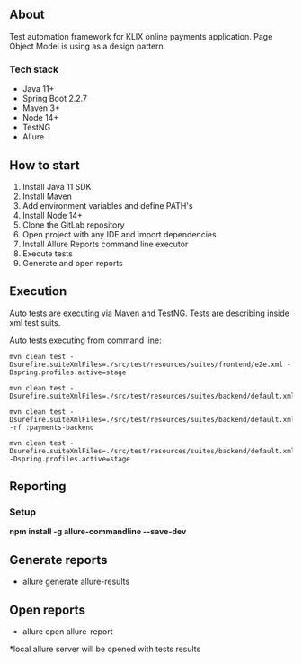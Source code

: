 ## About
Test automation framework for KLIX online payments application. Page Object Model is using as a design pattern.

### Tech stack
- Java 11+
- Spring Boot 2.2.7
- Maven 3+
- Node 14+
- TestNG
- Allure

## How to start
1. Install Java 11 SDK
2. Install Maven
3. Add environment variables and define PATH's
4. Install Node 14+
5. Clone the GitLab repository
6. Open project with any IDE and import dependencies
7. Install Allure Reports command line executor
8. Execute tests
9. Generate and open reports

## Execution
Auto tests are executing via Maven and TestNG. Tests are describing inside xml test suits.

Auto tests executing from command line:
```
mvn clean test -Dsurefire.suiteXmlFiles=./src/test/resources/suites/frontend/e2e.xml -Dspring.profiles.active=stage

mvn clean test -Dsurefire.suiteXmlFiles=./src/test/resources/suites/backend/default.xml

mvn clean test -Dsurefire.suiteXmlFiles=./src/test/resources/suites/backend/default.xml -rf :payments-backend

mvn clean test -Dsurefire.suiteXmlFiles=./src/test/resources/suites/backend/default.xml -Dspring.profiles.active=stage
```

## Reporting
### Setup
<b>npm install -g allure-commandline --save-dev</b>

## Generate reports 
- allure generate allure-results

## Open reports
- allure open allure-report

*local allure server will be opened with tests results